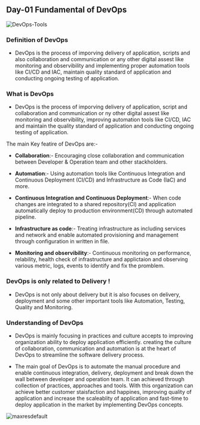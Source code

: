 ## Day-01 Fundamental of DevOps

![DevOps-Tools](https://github.com/sriparthu1014/DevOps-Zero-to-Hero/assets/139961068/3520b33a-afbc-41ca-b45c-b0ca8a8d1b1b)

### Definition of DevOps
- DevOps is the process of imporving delivery of application, scripts and also collaboration and communication or any other digital assest like monitoring and observibility and implementing proper automation tools like CI/CD and IAC, maintain quality standard of application and conducting ongoing testing of application.

### What is DevOps
- DevOps is the process of imporving delivery of application, script and collaboration and communication or ny other digital assest like monitoring and observibility, improving automation tools like CI/CD, IAC and maintain the quality standard of application and conducting ongoing testing of application.

The main Key featire of DevOps are:-

- **Collaboration**:- Encouraging close collaboration and communication between Developer & Operation team and other stackholders.

- **Automation**:- Using automation tools like Continuous Integration and Continuous Deployment (CI/CD) and Infrastructure as Code (IaC) and more.

- **Continuous Integration and Continuous Deployment**:- When code changes are integrated to a shared repository(CI) and application automatically deploy to production environment(CD) through automated pipeline.

- **Infrastructure as code**:- Treating infrastructure as including services and network and enable automated provisioning and management through configuration in written in file.

- **Monitoring and observibility**:- Continuous monitoring on performance, relability, health check of infrastructure and applictaion and observing various metric, logs, events to identify and fix the promblem.

### DevOps is only related to Delivery !
- DevOps is not only about delivery but it is also focuses on delivery, deployment and some other important tools like Automation, Testing, Quality and Monitoring.

### Understanding of DevOps
- DevOps is mainly focusing in practices and culture accepts to improving organization ability to deploy application efficiently. creating the culture of collaboration, communication and automation is at the heart of DevOps to streamline the software delivery process.

- The main goal of DevOps is to automate the manual procedure and enable continuous integration, delivery, deployment and break down the wall between developer and operation team. It can achieved through collection of practices, approaches and tools. With this organization can achieve better customer staisfaction and happines, improving quality of application and increase the scaleablity of application and fast-time to deploy application in the market by implementing DevOps concepts.

![maxresdefault](https://github.com/sriparthu1014/DevOps-Zero-to-Hero/assets/139961068/2e356055-c8ca-4620-b0e1-1f3735f0b59c)

